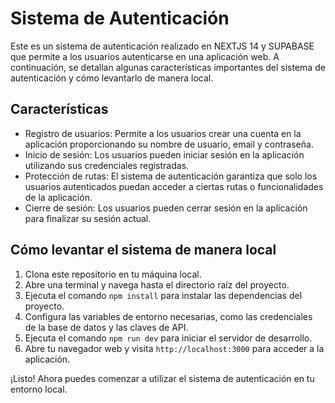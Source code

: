 # Sistema de Autenticación

Este es un sistema de autenticación realizado en NEXTJS 14 y SUPABASE que permite a los usuarios autenticarse en una aplicación web. A continuación, se detallan algunas características importantes del sistema de autenticación y cómo levantarlo de manera local.

## Características

-   Registro de usuarios: Permite a los usuarios crear una cuenta en la aplicación proporcionando su nombre de usuario, email y contraseña.
-   Inicio de sesión: Los usuarios pueden iniciar sesión en la aplicación utilizando sus credenciales registradas.
-   Protección de rutas: El sistema de autenticación garantiza que solo los usuarios autenticados puedan acceder a ciertas rutas o funcionalidades de la aplicación.
-   Cierre de sesión: Los usuarios pueden cerrar sesión en la aplicación para finalizar su sesión actual.

## Cómo levantar el sistema de manera local

1. Clona este repositorio en tu máquina local.
2. Abre una terminal y navega hasta el directorio raíz del proyecto.
3. Ejecuta el comando `npm install` para instalar las dependencias del proyecto.
4. Configura las variables de entorno necesarias, como las credenciales de la base de datos y las claves de API.
5. Ejecuta el comando `npm run dev` para iniciar el servidor de desarrollo.
6. Abre tu navegador web y visita `http://localhost:3000` para acceder a la aplicación.

¡Listo! Ahora puedes comenzar a utilizar el sistema de autenticación en tu entorno local.
